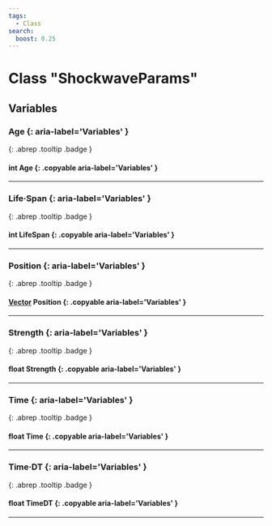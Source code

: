 ```yaml
---
tags:
  - Class
search:
  boost: 0.25
---
```

# Class "ShockwaveParams"
## Variables
### Age {: aria-label='Variables' }
[ ](#){: .abrep .tooltip .badge }
#### int Age  {: .copyable aria-label='Variables' }

___
### Life·Span {: aria-label='Variables' }
[ ](#){: .abrep .tooltip .badge }
#### int LifeSpan  {: .copyable aria-label='Variables' }

___
### Position {: aria-label='Variables' }
[ ](#){: .abrep .tooltip .badge }
#### [Vector](Vector.md) Position  {: .copyable aria-label='Variables' }

___
### Strength {: aria-label='Variables' }
[ ](#){: .abrep .tooltip .badge }
#### float Strength  {: .copyable aria-label='Variables' }

___
### Time {: aria-label='Variables' }
[ ](#){: .abrep .tooltip .badge }
#### float Time  {: .copyable aria-label='Variables' }

___
### Time·DT {: aria-label='Variables' }
[ ](#){: .abrep .tooltip .badge }
#### float TimeDT  {: .copyable aria-label='Variables' }

___
